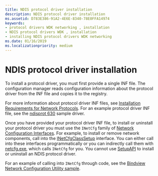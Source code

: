 ```yaml
---
title: NDIS protocol driver installation
description: NDIS protocol driver installation
ms.assetid: D783E386-91A2-4E6E-8340-78E0FFA14974
keywords:
- protocol drivers WDK networking , installation
- NDIS protocol drivers WDK , installation
- installing NDIS protocol drivers WDK networking
ms.date: 01/16/2019
ms.localizationpriority: medium
---
```


# NDIS protocol driver installation

To install a protocol driver, you must first provide a single INF file. The configuration manager reads configuration information about the protocol driver from the INF file and copies it to the registry. 

For more information about protocol driver INF files, see [Installation Requirements for Network Protocols](installation-requirements-for-network-protocols.md). For an example protocol driver INF file, see the [ndisprot 630](https://github.com/Microsoft/Windows-driver-samples/tree/master/network/ndis/ndisprot/6x/sys/630) sample driver.

Once you have provided your protocol driver INF file, to install or uninstall your protocol driver you must use the `INetCfg` family of [Network Configuration Interfaces](/previous-versions/windows/hardware/network/ff559080(v=vs.85)). For example, to install or remove network components, call into the [INetCfgClassSetup](/previous-versions/windows/hardware/network/ff547709(v=vs.85)) interface. You can either call into these interfaces programmatically or you can indirectly call them with [netcfg.exe](/windows-server/administration/windows-commands/netcfg), which calls `INetCfg` for you. You cannot use [SetupAPI](../install/setupapi.md) to install or uninstall an NDIS protocol driver.

For an example of calling into `INetCfg` through code, see the [Bindview Network Configuration Utility sample](https://github.com/Microsoft/Windows-driver-samples/tree/master/network/config/bindview).